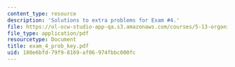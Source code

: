 ```yaml
---
content_type: resource
description: 'Solutions to extra problems for Exam #4.'
file: https://ol-ocw-studio-app-qa.s3.amazonaws.com/courses/5-13-organic-chemistry-ii-fall-2006/180e6bfd79f98169af06974fbbc000fc_exam_4_prob_key.pdf
file_type: application/pdf
resourcetype: Document
title: exam_4_prob_key.pdf
uid: 180e6bfd-79f9-8169-af06-974fbbc000fc
---
```

